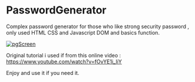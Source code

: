 # PasswordGenerator
Complex password generator for those who like strong security password , only used HTML CSS and Javascript DOM and basics function.


<a href="https://ibb.co/ZB3FcpM"><img src="https://i.ibb.co/tqSvYTJ/pgScreen.png" alt="pgScreen" border="0"></a>

Original tutorial i used if from this online video : https://www.youtube.com/watch?v=fOvYE1i_IiY

Enjoy and use it if you need it.


